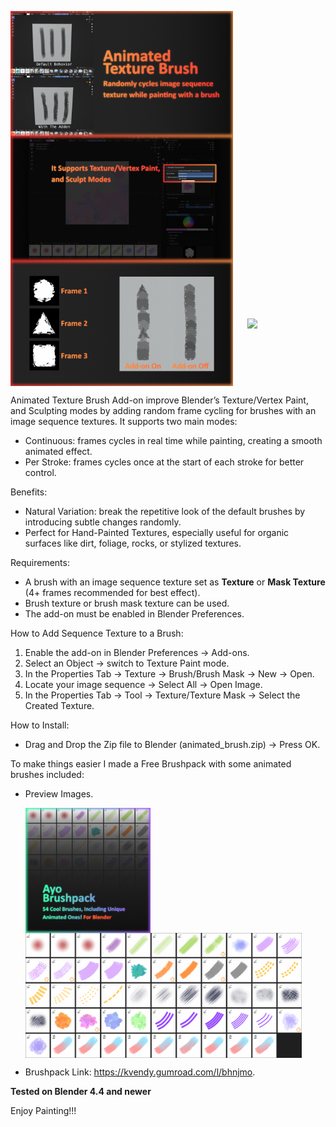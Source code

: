 <p>
  <img src="./assets/thumbnail.png" height="200" style="vertical-align:middle; margin-right:20px;" />
  <img src="./assets/sidebar UI.png" height="200" style="vertical-align:middle; margin-right:20px;" />
    <img src="./assets/example1 brush.png" height="200" style="vertical-align:middle; margin-right:20px;" />
  <img src="./assets/example.gif" height="200" style="vertical-align:middle;" />
</p>

Animated Texture Brush Add-on improve Blender’s Texture/Vertex Paint, and Sculpting modes by adding random frame cycling for brushes with an image sequence textures. It supports two main modes:
- Continuous: frames cycles in real time while painting, creating a smooth animated effect.
- Per Stroke: frames cycles once at the start of each stroke for better control.

Benefits:
- Natural Variation: break the repetitive look of the default brushes by introducing subtle changes randomly.
- Perfect for Hand-Painted Textures, especially useful for organic surfaces like dirt, foliage, rocks, or stylized textures.

Requirements:
- A brush with an image sequence texture set as __Texture__ or __Mask Texture__ (4+ frames recommended for best effect).
- Brush texture or brush mask texture can be used.
- The add-on must be enabled in Blender Preferences.

How to Add Sequence Texture to a Brush:
1. Enable the add-on in Blender Preferences → Add-ons.
2. Select an Object → switch to Texture Paint mode.
3. In the Properties Tab → Texture → Brush/Brush Mask → New → Open.
4. Locate your image sequence → Select All → Open Image.
5. In the Properties Tab → Tool → Texture/Texture Mask → Select the Created Texture.

How to Install:
- Drag and Drop the Zip file to Blender (animated_brush.zip) → Press OK.

To make things easier I made a Free Brushpack with some animated brushes included:
- Preview Images. <p> <img src="./assets/ayo thumbnail.png" height="200" style="vertical-align:middle; margin-right:20px;" /> <img src="./assets/ayo brushpack.png" height="200" style="vertical-align:middle; margin-right:20px;" /> </p>
- Brushpack Link: https://kvendy.gumroad.com/l/bhnjmo.

__Tested on Blender 4.4 and newer__

Enjoy Painting!!!
